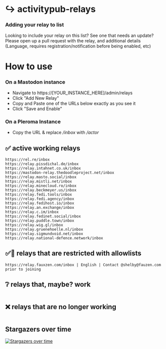 # ↪️ activitypub-relays

### Adding your relay to list

Looking to include your relay on this list? See one that needs an update? Please open up a pull request with the relay, and additional details (Language, requires registration/notification before being enabled, etc)

# How to use

### On a Mastodon instance
- Navigate to https://[YOUR_INSTANCE_HERE]/admin/relays
- Click "Add New Relay"
- Copy and Paste one of the URLs below exactly as you see it
- Click "Save and Enable"

### On a Pleroma Instance
- Copy the URL & replace */inbox* with */actor*

## ✅ active working relays

```
https://rel.re/inbox
https://relay.pissdichal.de/inbox
https://relay.intahnet.co.uk/inbox
https://mastodon-relay.thedoodleproject.net/inbox
https://relay.masto.social/inbox
https://relay.mistli.net/inbox
https://relay.minecloud.ro/inbox
https://relay.beckmeyer.us/inbox
https://relay.fedi.tools/inbox
https://relay.fedi.agency/inbox
https://relay.fedihost.io/inbox
https://relay.an.exchange/inbox
https://relay.c.im/inbox
https://relay.fedinet.social/inbox
https://relay.puddle.town/inbox
https://relay.wig.gl/inbox
https://relay.gruenehoelle.nl/inbox
https://relay.sigmundvoid.net/inbox
https://relay.national-defence.network/inbox
```

## ✅🚫 relays that are restricted with allowlists

```
https://relay.fauxzen.com/inbox | English | Contact @shelby@fauzen.com prior to joining
```

## ❔ relays that, maybe? work

```
```

## ❌ relays that are no longer working

```
```

## Stargazers over time

[![Stargazers over time](https://starchart.cc/sdenike/activitypub-relays.svg)](https://starchart.cc/sdenike/activitypub-relays)
